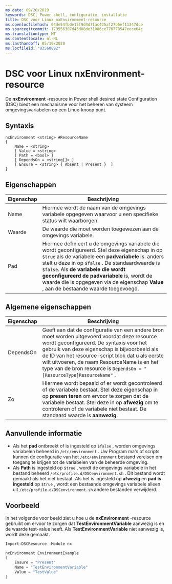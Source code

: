 ```yaml
---
ms.date: 09/20/2019
keywords: DSC, Power shell, configuratie, installatie
title: DSC voor Linux nxEnvironment-resource
ms.openlocfilehash: 64de54fbde15f9d4d7fac425af27b6ef11347dce
ms.sourcegitcommit: 173556307d45d88de31086ce776770547eece64c
ms.translationtype: MT
ms.contentlocale: nl-NL
ms.lasthandoff: 05/19/2020
ms.locfileid: "83560892"
---
```

# <a name="dsc-for-linux-nxenvironment-resource"></a>DSC voor Linux nxEnvironment-resource

De **nxEnvironment** -resource in Power shell desired state Configuration (DSC) biedt een mechanisme voor het beheren van systeem omgevingsvariabelen op een Linux-knoop punt.

## <a name="syntax"></a>Syntaxis

```Syntax
nxEnvironment <string> #ResourceName
{
    Name = <string>
    [ Value = <string>
    [ Path = <bool> }
    [ DependsOn = <string[]> ]
    [ Ensure = <string> { Absent | Present }  ]
}
```

## <a name="properties"></a>Eigenschappen

|Eigenschap |Beschrijving |
|---|---|
|Name |Hiermee wordt de naam van de omgevings variabele opgegeven waarvoor u een specifieke status wilt waarborgen. |
|Waarde |De waarde die moet worden toegewezen aan de omgevings variabele. |
|Pad |Hiermee definieert u de omgevings variabele die wordt geconfigureerd. Stel deze eigenschap in op `$true` als de variabele een **padvariabele** is. anders stelt u deze in op `$false` . De standaardwaarde is `$false`. Als **de variabele die wordt geconfigureerd de padvariabele** is, wordt de waarde die is opgegeven via de eigenschap **Value** , aan de bestaande waarde toegevoegd. |

## <a name="common-properties"></a>Algemene eigenschappen

|Eigenschap |Beschrijving |
|---|---|
|DependsOn |Geeft aan dat de configuratie van een andere bron moet worden uitgevoerd voordat deze resource wordt geconfigureerd. De syntaxis voor het gebruik van deze eigenschap is bijvoorbeeld als de ID van het resource-script blok dat u als eerste wilt uitvoeren, de naam ResourceName is en het type van de bron resource is `DependsOn = "[ResourceType]ResourceName"` . |
|Zo |Hiermee wordt bepaald of er wordt gecontroleerd of de variabele bestaat. Stel deze eigenschap in op **presen teren** om ervoor te zorgen dat de variabele bestaat. Stel deze in op **afwezig** om te controleren of de variabele niet bestaat. De standaard waarde is **aanwezig**. |

## <a name="additional-information"></a>Aanvullende informatie

- Als het **pad** ontbreekt of is ingesteld op `$false` , worden omgevings variabelen beheerd in `/etc/environment` .
  Uw Program ma's of scripts kunnen de configuratie van het `/etc/environment` bestand vereisen om toegang te krijgen tot de variabelen van de beheerde omgeving.
- Als **Path** is ingesteld op `$true` , wordt de omgevings variabele in het bestand beheerd `/etc/profile.d/DSCenvironment.sh` . Dit bestand wordt gemaakt als het niet bestaat. Als het is ingesteld op **afwezig** en **pad** **is ingesteld** op `$true` , wordt een bestaande omgevings variabele alleen uit `/etc/profile.d/DSCenvironment.sh` andere bestanden verwijderd.

## <a name="example"></a>Voorbeeld

In het volgende voor beeld ziet u hoe u de **nxEnvironment** -resource gebruikt om ervoor te zorgen dat **TestEnvironmentVariable** aanwezig is en de waarde test-value heeft. Als **TestEnvironmentVariable** niet aanwezig is, wordt deze gemaakt.

```powershell
Import-DSCResource -Module nx

nxEnvironment EnvironmentExample
{
    Ensure = "Present"
    Name = "TestEnvironmentVariable"
    Value = "TestValue"
}
```
